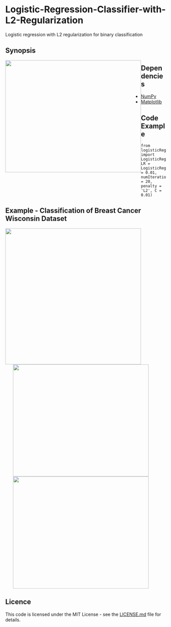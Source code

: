 
# Logistic-Regression-Classifier-with-L2-Regularization
Logistic regression with L2 regularization for binary classification

## Synopsis

<div align = "center">
<img style="float: left;" src="https://github.com/pickus91/Logistic-Regression-Classifier-with-L2-Regularization/blob/master/figures/weightsL2Regularization.png"  height="350" width="425">
</div>

## Dependencies
* [NumPy](http://www.numpy.org/)
* [Matplotlib](http://matplotlib.org/)

## Code Example
```
from logisticRegressionClassifier import LogisticRegression
LR = LogisticRegression(learningRate = 0.01, numIterations = 20, penalty = 'L2', C = 0.01)  

```
## Example - Classification of Breast Cancer Wisconsin Dataset

<div align = "center">
<img style="float: left;" src="https://github.com/pickus91/Logistic-Regression-Classifier-with-L2-Regularization/blob/master/figures/pcaExplainedVariance.png"  height="350" width="425">
</div>

<div>
        <ul>
            <img src="https://github.com/pickus91/Logistic-Regression-Classifier-with-L2-Regularization/blob/master/figures/logisticCurvePredictionPlot.png" alt="" class="first" height = "350" width = "425">
            <img src="https://github.com/pickus91/Logistic-Regression-Classifier-with-L2-Regularization/blob/master/figures/decisionBounds.png" alt="" class="" height = "350" width = "425">                         
        </ul>
<div>


## Licence
This code is licensed under the MIT License - see the [LICENSE.md](LICENSE.md) file for details.
